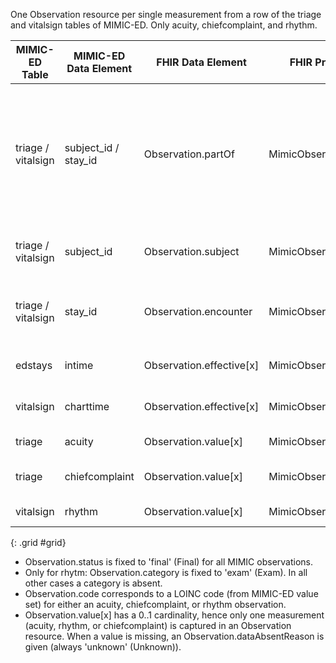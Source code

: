 One Observation resource per single measurement from a row of the triage and vitalsign tables of MIMIC-ED. Only acuity, chiefcomplaint, and rhythm. 

|MIMIC-ED Table|MIMIC-ED Data Element|FHIR Data Element|FHIR Profile|Notes| 
|---|---|---|---|---|
|triage / vitalsign|subject_id / stay_id|Observation.partOf|MimicObservationED|Links to a MimicProcedureED whose subject (MimicPatient) and context (MimicEncounter) identifiers correspond with subject_id and stay_id, respectively.|
|triage / vitalsign|subject_id|Observation.subject|MimicObservationED|Links to a MimicPatient with corresponding identifier.|
|triage / vitalsign|stay_id|Observation.encounter|MimicObservationED|Links to a MimicEncounter with corresponding identifier.|
|edstays|intime|Observation.effective[x]|MimicObservationED|Only for values from the triage table.|
|vitalsign|charttime|Observation.effective[x]|MimicObservationED|Only for values from the vitalsign table.|
|triage|acuity|Observation.value[x]|MimicObservationED|If Observation captures acuity.|
|triage|chiefcomplaint|Observation.value[x]|MimicObservationED|If Observation captures chiefcomplaint.|
|vitalsign|rhythm|Observation.value[x]|MimicObservationED|If Observation captures rhythm.|
{: .grid #grid}

* Observation.status is fixed to 'final' (Final) for all MIMIC observations.
* Only for rhytm: Observation.category is fixed to 'exam' (Exam). In all other cases a category is absent. 
* Observation.code corresponds to a LOINC code (from MIMIC-ED value set) for either an acuity, chiefcomplaint, or rhythm observation.
* Observation.value[x] has a 0..1 cardinality, hence only one measurement (acuity, rhythm, or chiefcomplaint) is captured in an Observation resource. When a value is missing, an Observation.dataAbsentReason is given (always 'unknown' (Unknown)).